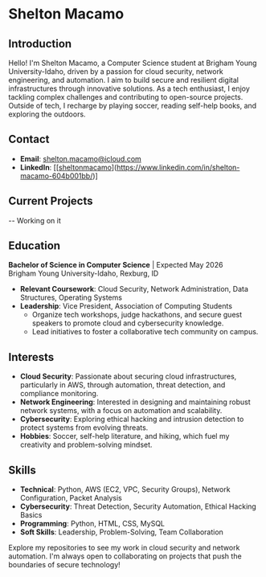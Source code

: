 # Shelton Macamo

## Introduction
Hello! I'm Shelton Macamo, a Computer Science student at Brigham Young University-Idaho, driven by a passion for cloud security, network engineering, and automation. I aim to build secure and resilient digital infrastructures through innovative solutions. As a tech enthusiast, I enjoy tackling complex challenges and contributing to open-source projects. Outside of tech, I recharge by playing soccer, reading self-help books, and exploring the outdoors.

## Contact
- **Email**: shelton.macamo@icloud.com
- **LinkedIn**: [[[sheltonmacamo](https://www.linkedin.com/in/shelton-macamo-604b001bb/)](https://www.linkedin.com/in/shelton-macamo-604b001bb/)] 

## Current Projects
-- Working on it

## Education
**Bachelor of Science in Computer Science** | Expected May 2026  
Brigham Young University-Idaho, Rexburg, ID  
- **Relevant Coursework**: Cloud Security, Network Administration, Data Structures, Operating Systems  
- **Leadership**: Vice President, Association of Computing Students  
  - Organize tech workshops, judge hackathons, and secure guest speakers to promote cloud and cybersecurity knowledge.  
  - Lead initiatives to foster a collaborative tech community on campus.

## Interests
- **Cloud Security**: Passionate about securing cloud infrastructures, particularly in AWS, through automation, threat detection, and compliance monitoring.  
- **Network Engineering**: Interested in designing and maintaining robust network systems, with a focus on automation and scalability.  
- **Cybersecurity**: Exploring ethical hacking and intrusion detection to protect systems from evolving threats.  
- **Hobbies**: Soccer, self-help literature, and hiking, which fuel my creativity and problem-solving mindset.

## Skills
- **Technical**: Python, AWS (EC2, VPC, Security Groups), Network Configuration, Packet Analysis  
- **Cybersecurity**: Threat Detection, Security Automation, Ethical Hacking Basics  
- **Programming**: Python, HTML, CSS, MySQL  
- **Soft Skills**: Leadership, Problem-Solving, Team Collaboration

Explore my repositories to see my work in cloud security and network automation. I'm always open to collaborating on projects that push the boundaries of secure technology!
